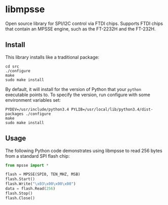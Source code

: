libmpsse
========

Open source library for SPI/I2C control via FTDI chips. Supports
FTDI chips that contain an MPSSE engine, such as the FT-2232H and the FT-232H.

Install
-------

This library installs like a traditional package:

    cd src
    ./configure
    make
    sudo make install

By default, it will install for the version of Python that your `python`
executable points to. To specify the version, run configure with some
environment variables set:

    PYDEV=/usr/include/python3.4 PYLIB=/usr/local/lib/python3.4/dist-packages ./configure
    make
    sudo make install



Usage
-----

The following Python code demonstrates using libmpsse to read 256 bytes
from a standard SPI flash chip:

```python
from mpsse import *

flash = MPSSE(SPI0, TEN_MHZ, MSB)
flash.Start()
flash.Write("\x03\x00\x00\x00")
data = flash.Read(256)
flash.Stop()
flash.Close()
```

